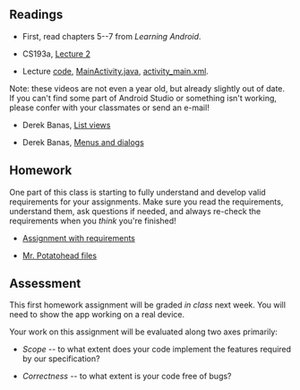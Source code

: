## Readings

* First, read chapters 5--7 from *Learning Android*.

* CS193a, [Lecture 2](http://web.stanford.edu/class/cs193a/lectures/02-layout-gui.pdf)

* Lecture [code](http://web.stanford.edu/class/cs193a/lectures/02-layout-gui.pdf), [MainActivity.java](http://web.stanford.edu/class/cs193a/lectures/02/MainActivity.java), [activity_main.xml](http://web.stanford.edu/class/cs193a/lectures/02/activity_main.xml).

Note: these videos are not even a year old, but already slightly out of date. If you can't find some part of Android Studio or something isn't working, please confer with your classmates or send an e-mail!

* Derek Banas, [List views](https://www.youtube.com/watch?v=kmsB_P2xbus&index=4&list=PLGLfVvz_LVvSPjWpLPFEfOCbezi6vATIh)

* Derek Banas, [Menus and dialogs](https://www.youtube.com/watch?v=cioMt6Rv6yk&index=6&list=PLGLfVvz_LVvSPjWpLPFEfOCbezi6vATIh)

## Homework

One part of this class is starting to fully understand and develop valid requirements for your assignments. Make sure you read the requirements, understand them, ask questions if needed, and always re-check the requirements when you *think* you're finished!

* [Assignment with requirements](http://web.stanford.edu/class/cs193a/homework/hw2-spec.pdf)

* [Mr. Potatohead files](http://web.stanford.edu/class/cs193a/homework/mr-potato-head-images.zip)

## Assessment

This first homework assignment will be graded *in class* next week. You will need to show the app working on a real device.

Your work on this assignment will be evaluated along two axes primarily:

* *Scope* -- to what extent does your code implement the features required by our specification?

* *Correctness* -- to what extent is your code free of bugs?
